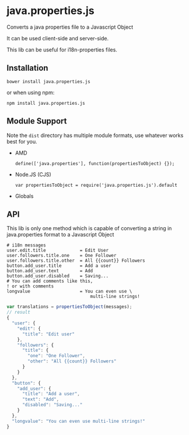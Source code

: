 java.properties.js
==================

Converts a java properties file to a Javascript Object

It can be used client-side and server-side.

This lib can be useful for i18n-properties files.

Installation
------------

`bower install java.properties.js`

or when using npm:

`npm install java.properties.js`

Module Support
--------------

Note the `dist` directory has multiple module formats, use whatever
works best for you.

- AMD

  `define(['java.properties'], function(propertiesToObject) {});`

- Node.JS (CJS)

  `var propertiesToObject = require('java.properties.js').default`

- Globals

API
---

This lib is only one method which is capable of converting a string in 
java.properties format to a Javascript Object

```
# i18n messages
user.edit.title             = Edit User
user.followers.title.one    = One Follower
user.followers.title.other  = All {{count}} Followers
button.add_user.title       = Add a user
button.add_user.text        = Add
button.add_user.disabled    = Saving...
# You can add comments like this,
! or with comments
longvalue                   = You can even use \
                                multi-line strings!
```

```js
var translations = propertiesToObject(messages);
// result
{
  "user": {
    "edit": {
      "title": "Edit user"
    },
    "followers": {
      "title": {
        "one": "One Follower",
        "other": "All {{count}} Followers"
      }
    }
  },
  "button": {
    "add_user": {
      "title": "Add a user",
      "text": "Add",
      "disabled": "Saving..."
    }
  },
  "longvalue": "You can even use multi-line strings!"
}
```